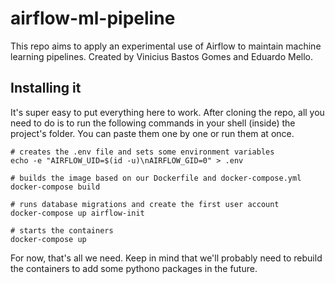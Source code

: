 # airflow-ml-pipeline

This repo aims to apply an experimental use of Airflow to maintain machine learning pipelines.
Created by Vinicius Bastos Gomes and Eduardo Mello.

## Installing it 

It's super easy to put everything here to work.
After cloning the repo, all you need to do is to run the following commands in your shell (inside) the project's folder.
You can paste them one by one or run them at once.

```
# creates the .env file and sets some environment variables
echo -e "AIRFLOW_UID=$(id -u)\nAIRFLOW_GID=0" > .env

# builds the image based on our Dockerfile and docker-compose.yml
docker-compose build

# runs database migrations and create the first user account
docker-compose up airflow-init

# starts the containers
docker-compose up
```

For now, that's all we need. Keep in mind that we'll probably need to rebuild the containers to add some pythono packages in the future.
